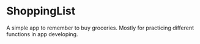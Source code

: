 # ShoppingList

A simple app to remember to buy groceries. Mostly for practicing different functions in app developing.
